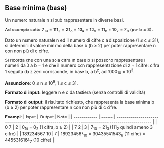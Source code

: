 ## Base minima (base)
Un numero naturale n si può rappresentare in diverse basi.

Ad esempio sette 7<sub>10</sub> = 111<sub>2</sub> = 21<sub>3</sub> = 13<sub>4</sub> = 12<sub>5</sub> = 11<sub>6</sub> = 10<sub>7</sub> = 7<sub>b</sub> (per b ≥ 8).

Dato un numero naturale n ed il numero di cifre c a disposizione (1 ≤ c ≤ 31), si determini il valore minimo della base b (b ≥ 2) per poter rappresentare n con non più di c cifre.

Si ricorda che con una sola cifra in base b si possono rappresentare i numeri da 0 a b − 1 e che il numero con rappresentazione di z + 1 cifre: cifra 1 seguita da z zeri corrisponde, in base b, a b<sup>z</sup>, ad 1000<sub>10</sub> = 10<sup>3</sup>.

**Assunzione**: 0 ≤ n ≤ 10<sup>9</sup>, 1 ≤ c ≤ 31.

**Formato di input:** leggere n e c da tastiera (senza controlli di validità)

**Formato di output**: il risultato richiesto, che rappresenta la base minima b (b ≥ 2) per poter rappresentare n con non più di c cifre.

**Esempi**:
| Input        | Output | Note                                                                                            |
| ------------ | ------ | ----------------------------------------------------------------------------------------------- |
| 0 7          | 2      | 0<sub>10</sub> = 0<sub>2</sub>  (1 cifra, b ≥ 2)                                                |
| 7 2          | 3      | 7<sub>10</sub> = 21<sub>3</sub> (111<sub>2</sub> quindi almeno 3 cifre)                         |
| 189234567 10 | 7      | 189234567<sub>10</sub> = 30435541543<sub>6</sub> (11 cifre) = 4455316164<sub>7</sub> (10 cifre) |
